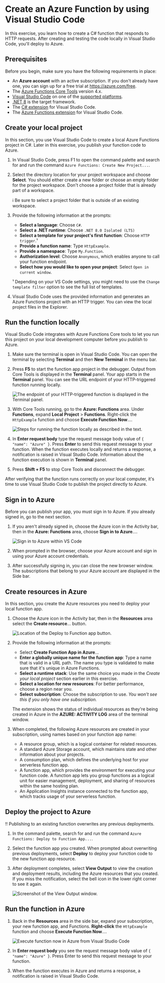 # Create an Azure Function by using Visual Studio Code

In this exercise, you learn how to create a C# function that responds to HTTP requests. After creating and testing the code locally in Visual Studio Code, you'll deploy to Azure.

## Prerequisites

Before you begin, make sure you have the following requirements in place:

- An **Azure account** with an active subscription. If you don't already have one, you can sign up for a free trial at <https://azure.com/free>.
- The [Azure Functions Core Tools](https://github.com/Azure/azure-functions-core-tools#installing) version 4.x.
- [Visual Studio Code](https://code.visualstudio.com/) on one of the [supported platforms](https://code.visualstudio.com/docs/supporting/requirements#_platforms).
- [.NET 8](https://dotnet.microsoft.com/en-us/download/dotnet/8.0) is the target framework.
- The [C# extension](https://marketplace.visualstudio.com/items?itemName=ms-dotnettools.csharp) for Visual Studio Code.
- The [Azure Functions extension](https://marketplace.visualstudio.com/items?itemName=ms-azuretools.vscode-azurefunctions) for Visual Studio Code.

## Create your local project

In this section, you use Visual Studio Code to create a local Azure Functions project in C#. Later in this exercise, you publish your function code to Azure.

1. In Visual Studio Code, press F1 to open the command palette and search for and run the command `Azure Functions: Create New Project...`.
1. Select the directory location for your project workspace and choose **Select**. You should either create a new folder or choose an empty folder for the project workspace. Don't choose a project folder that is already part of a workspace.

   :information_source: Be sure to select a project folder that is outside of an existing workspace.

1. Provide the following information at the prompts:

   - **Select a language**: Choose `C#`.
   - **Select a .NET runtime**: Choose `.NET 8.0 Isolated (LTS)`
   - **Select a template for your project's first function**: Choose `HTTP trigger`.¹
   - **Provide a function name**: Type `HttpExample`.
   - **Provide a namespace**: Type `My.Function`.
   - **Authorization level**: Choose `Anonymous`, which enables anyone to call your function endpoint.
   - **Select how you would like to open your project**: Select `Open in current window`.

   ¹ Depending on your VS Code settings, you might need to use the `Change template filter` option to see the full list of templates.

1. Visual Studio Code uses the provided information and generates an Azure Functions project with an HTTP trigger. You can view the local project files in the Explorer.

## Run the function locally

Visual Studio Code integrates with Azure Functions Core tools to let you run this project on your local development computer before you publish to Azure.

1. Make sure the terminal is open in Visual Studio Code. You can open the terminal by selecting **Terminal** and then **New Terminal** in the menu bar.

1. Press **F5** to start the function app project in the debugger. Output from Core Tools is displayed in the **Terminal** panel. Your app starts in the **Terminal** panel. You can see the URL endpoint of your HTTP-triggered function running locally.

   ![The endpoint of your HTTP-triggered function is displayed in the **Terminal** panel.](https://learn.microsoft.com/en-us/training/wwl-azure/develop-azure-functions/media/run-function-local.png)

1. With Core Tools running, go to the **Azure: Functions** area. Under **Functions**, expand **Local Project** > **Functions**. Right-click the `HttpExample` function and choose **Execute Function Now**....

   ![Steps for running the function locally as described in the text.](https://learn.microsoft.com/en-us/training/wwl-azure/develop-azure-functions/media/execute-function.png)

1. In **Enter request body** type the request message body value of `{ "name": "Azure" }`. Press **Enter** to send this request message to your function. When the function executes locally and returns a response, a notification is raised in Visual Studio Code. Information about the function execution is shown in **Terminal** panel.

1. Press **Shift + F5** to stop Core Tools and disconnect the debugger.

After verifying that the function runs correctly on your local computer, it's time to use Visual Studio Code to publish the project directly to Azure.

## Sign in to Azure

Before you can publish your app, you must sign in to Azure. If you already signed in, go to the next section.

1. If you aren't already signed in, choose the Azure icon in the Activity bar, then in the **Azure: Functions** area, choose **Sign in to Azure**....

   ![Sign in to Azure within VS Code](https://learn.microsoft.com/en-us/training/wwl-azure/develop-azure-functions/media/functions-sign-into-azure.png)

1. When prompted in the browser, choose your Azure account and sign in using your Azure account credentials.

1. After successfully signing in, you can close the new browser window. The subscriptions that belong to your Azure account are displayed in the Side bar.

## Create resources in Azure

In this section, you create the Azure resources you need to deploy your local function app.

1. Choose the Azure icon in the Activity bar, then in the **Resources** area select the **Create resource**... button.

   ![Location of the Deploy to Function app button.](https://learn.microsoft.com/en-us/training/wwl-azure/develop-azure-functions/media/create-resource.png)

1. Provide the following information at the prompts:

   - Select **Create Function App in Azure**...
   - **Enter a globally unique name for the function app**: Type a name that is valid in a URL path. The name you type is validated to make sure that it's unique in Azure Functions.
   - **Select a runtime stack**: Use the same choice you made in the _Create your local project_ section earlier in this exercise.
   - **Select a location for new resources**: For better performance, choose a region near you.
   - **Select subscription**: Choose the subscription to use. _You won't see this if you only have one subscription._

   The extension shows the status of individual resources as they're being created in Azure in the **AZURE: ACTIVITY LOG** area of the terminal window.

1. When completed, the following Azure resources are created in your subscription, using names based on your function app name:
   - A resource group, which is a logical container for related resources.
   - A standard Azure Storage account, which maintains state and other information about your projects.
   - A consumption plan, which defines the underlying host for your serverless function app.
   - A function app, which provides the environment for executing your function code. A function app lets you group functions as a logical unit for easier management, deployment, and sharing of resources within the same hosting plan.
   - An Application Insights instance connected to the function app, which tracks usage of your serverless function.

## Deploy the project to Azure

:bangbang: Publishing to an existing function overwrites any previous deployments.

1. In the command palette, search for and run the command `Azure Functions: Deploy to Function App...`.
1. Select the function app you created. When prompted about overwriting previous deployments, select **Deploy** to deploy your function code to the new function app resource.
1. After deployment completes, select **View Output** to view the creation and deployment results, including the Azure resources that you created. If you miss the notification, select the bell icon in the lower right corner to see it again.

   ![Screenshot of the View Output window.](https://learn.microsoft.com/en-us/training/wwl-azure/develop-azure-functions/media/function-create-notifications.png)

## Run the function in Azure

1. Back in the **Resources** area in the side bar, expand your subscription, your new function app, and Functions. **Right-click** the `HttpExample` function and choose **Execute Function Now**....

   ![Execute function now in Azure from Visual Studio Code](https://learn.microsoft.com/en-us/training/wwl-azure/develop-azure-functions/media/execute-function-now.png)

1. In **Enter request body** you see the request message body value of `{ "name": "Azure" }`. Press Enter to send this request message to your function.

1. When the function executes in Azure and returns a response, a notification is raised in Visual Studio Code.
